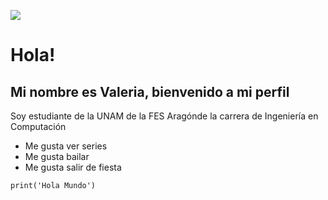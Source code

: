 ![](https://www.tumblr.com/search/eterna%20roma)
# Hola!

## Mi nombre es Valeria, bienvenido a mi perfil

Soy estudiante de la UNAM de la FES Aragónde la carrera de Ingeniería en Computación

* Me gusta ver series
* Me gusta bailar 
* Me gusta salir de fiesta


```
print('Hola Mundo')
```
